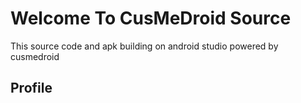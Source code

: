 # Welcome To CusMeDroid Source
This source code and apk building on android studio powered by cusmedroid

## Profile

